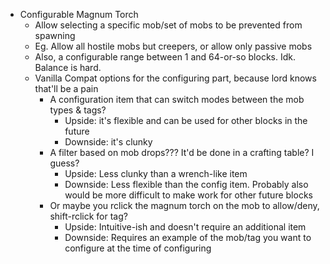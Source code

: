 - Configurable Magnum Torch
  - Allow selecting a specific mob/set of mobs to be prevented from spawning
  - Eg. Allow all hostile mobs but creepers, or allow only passive mobs
  - Also, a configurable range between 1 and 64-or-so blocks. Idk. Balance is hard.
  - Vanilla Compat options for the configuring part, because lord knows that'll be a pain
    - A configuration item that can switch modes between the mob types & tags?
      - Upside: it's flexible and can be used for other blocks in the future
      - Downside: it's clunky
    - A filter based on mob drops??? It'd be done in a crafting table? I guess?
      - Upside: Less clunky than a wrench-like item
      - Downside: Less flexible than the config item. Probably also would be more difficult to make work for other future blocks
    - Or maybe you rclick the magnum torch on the mob to allow/deny, shift-rclick for tag?
      - Upside: Intuitive-ish and doesn't require an additional item
      - Downside: Requires an example of the mob/tag you want to configure at the time of configuring
